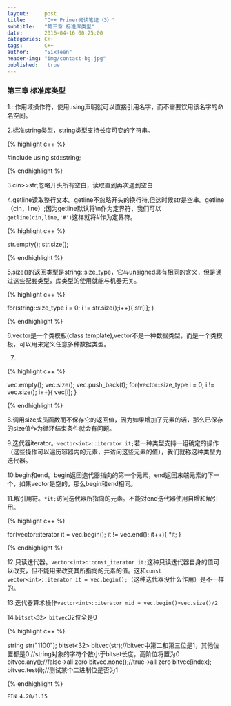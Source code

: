 ```yaml
---
layout:     post
title:      "C++ Primer阅读笔记（3）"
subtitle:   "第三章 标准库类型"
date:       2016-04-16 00:25:00
categories: C++
tags:       C++
author:     "SixTeen"
header-img: "img/contact-bg.jpg"
published:   true
---
```


### 第三章 标准库类型

1.::作用域操作符，使用using声明就可以直接引用名字，而不需要饮用该名字的命名空间。

2.标准string类型，string类型支持长度可变的字符串。

{% highlight c++ %}

#include<string>
using std::string;

{% endhighlight %}

3.cin>>str;忽略开头所有空白，读取直到再次遇到空白

4.getline读取整行文本。getline不忽略开头的换行符,但这时候str是空串。getline（cin，line）;因为getline默认将\n作为定界符，我们可以```getline(cin,line,'#')```这样就将#作为定界符。

{% highlight c++ %}

str.empty();
str.size();

{% endhighlight %}

5.size()的返回类型是string::size_type，它与unsigned具有相同的含义，但是通过这些配套类型，库类型的使用就能与机器无关。

{% highlight c++ %}

for(string::size_type i = 0; i != str.size();i++){
    str[i];
}

{% endhighlight %}

6.vector是一个类模板(class template),vector不是一种数据类型，而是一个类模板，可以用来定义任意多种数据类型。

7.

{% highlight c++ %}

vec.empty();
vec.size();
vec.push_back(t);
for(vector<int>::size_type i = 0; i != vec.size(); i++){
    vec[i];
}

{% endhighlight %}

8.调用size成员函数而不保存它的返回值，因为如果增加了元素的话，那么已保存的size值作为循环结束条件就会有问题。

9.迭代器iterator。```vector<int>::iterator it;```若一种类型支持一组确定的操作（这些操作可以遍历容器内的元素，并访问这些元素的值），我们就称这种类型为迭代器。

10.begin和end。begin返回迭代器指向的第一个元素，end返回末端元素的下一个，如果vector是空的，那么begin和end相同。

11.解引用符。```*it;```访问迭代器所指向的元素。不能对end迭代器使用自增和解引用。

{% highlight c++ %}

for(vector<int>::iterator it = vec.begin(); it != vec.end(); it++){
    *it;
}

{% endhighlight %}

12.只读迭代器。```vector<int>::const_iterator it;```这种只读迭代器自身的值可以改变，但不能用来改变其所指向的元素的值。这和```const vector<int>::iterator it = vec.begin();```（这种迭代器没什么作用）是不一样的。

13.迭代器算术操作```vector<int>::iterator mid = vec.begin()+vec.size()/2```

14.```bitset<32> bitvec```32位全是0

{% highlight c++ %}

string str("1100");
bitset<32> bitvec(str);//bitvec中第二和第三位是1，其他位置都是0
//string对象的字符个数小于bitset长度，高阶位将置为0
bitvec.any();//false->all zero
bitvec.none();//true->all zero
bitvec[index];
bitvec.test(i);//测试某个二进制位是否为1

{% endhighlight %}

    FIN 4.20/1.15
